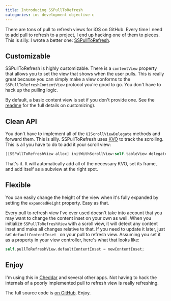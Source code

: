 ```yaml
---
title: Introducing SSPullToRefresh
categories: ios development objective-c
---
```


There are tons of pull to refresh views for iOS on GitHub. Every time I need to add pull to refresh to a project, I end up hacking one of them to pieces. This is silly. I wrote a better one: [SSPullToRefresh](http://github.com/soffes/sspulltorefresh).

## Customizable

SSPullToRefresh is highly customizable. There is a `contentView` property that allows you to set the view that shows when the user pulls. This is really great because you can simply make a view conforms to the `SSPullToRefreshContentView` protocol you're good to go. You don't have to hack up the pulling logic.

By default, a basic content view is set if you don't provide one. See the [readme](https://github.com/soffes/sspulltorefresh#readme) for the full details on customizing).


## Clean API

You don't have to implement all of the `UIScrollViewDelegate` methods and forward them. This is silly. SSPullToRefresh uses [KVO](http://developer.apple.com/library/mac/#documentation/Cocoa/Conceptual/KeyValueObserving/KeyValueObserving.html) to track the scrolling. This is all you have to do to add it your scroll view:

``` objective-c
[[SSPullToRefreshView alloc] initWithScrollView:self.tableView delegate:self];
```

That's it. It will automatically add all of the necessary KVO, set its frame, and add itself as a subview at the right spot.

## Flexible

You can easily change the height of the view when it's fully expanded by setting the `expandedHeight` property. Easy as that.

Every pull to refresh view I've ever used doesn't take into account that you may want to change the content inset on your own as well. When you initialize `SSPullToRefreshView` with a scroll view, it will detect any content inset and make all changes relative to that. If you need to update it later, just set `defaultContentInset ` on your pull to refresh view. Assuming you set it as a property in your view controller, here's what that looks like:

``` objective-c
self.pullToRefreshView.defaultContentInset = newContentInset;
```

## Enjoy

I'm using this in [Cheddar](http://cheddarapp.com) and several other apps. Not having to hack the internals of a poorly implemented pull to refresh view is really refreshing.

The full source code is [on GitHub](https://github.com/soffes/sspulltorefresh). Enjoy.
